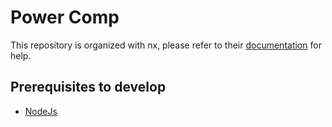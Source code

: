 # Power Comp

This repository is organized with nx, please refer to their [documentation](https://github.com/nrwl/nx) for help.

## Prerequisites to develop

- [NodeJs](https://nodejs.org/en/)
